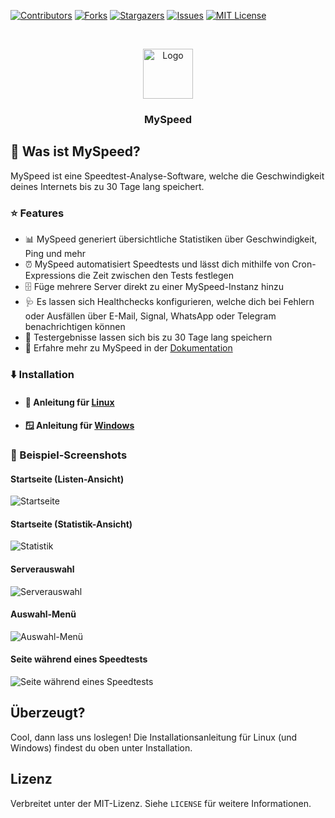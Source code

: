 [![Contributors][contributors-shield]][contributors-url]
[![Forks][forks-shield]][forks-url]
[![Stargazers][stars-shield]][stars-url]
[![Issues][issues-shield]][issues-url]
[![MIT License][license-shield]][license-url]

<br />
<p align="center">
  <a href="https://github.com/gnmyt/myspeed">
    <img src="https://i.imgur.com/aCmA6rH.png" alt="Logo" width="80" height="80">
  </a>
</p>
<h3 align="center">MySpeed</h3>

## 🤔 Was ist MySpeed?

MySpeed ist eine Speedtest-Analyse-Software, welche die Geschwindigkeit deines Internets bis zu 30 Tage lang speichert.

### ⭐ Features

- 📊 MySpeed generiert übersichtliche Statistiken über Geschwindigkeit, Ping und mehr
- ⏰ MySpeed automatisiert Speedtests und lässt dich mithilfe von Cron-Expressions die Zeit zwischen den Tests festlegen
- 🗄️ Füge mehrere Server direkt zu einer MySpeed-Instanz hinzu
- 🩺 Es lassen sich Healthchecks konfigurieren, welche dich bei Fehlern oder Ausfällen über E-Mail, Signal, WhatsApp oder Telegram benachrichtigen können
- 📆 Testergebnisse lassen sich bis zu 30 Tage lang speichern
- 💁 Erfahre mehr zu MySpeed in der [Dokumentation](https://myspeed.gnmyt.dev)

### ⬇️ Installation

- #### 🐧 Anleitung für [Linux](https://myspeed.gnmyt.dev/setup/linux)
- #### 🪟 Anleitung für [Windows](https://myspeed.gnmyt.dev/setup/windows)

### 📸 Beispiel-Screenshots

#### Startseite (Listen-Ansicht)

<img src="https://i.imgur.com/XXDLXVX.png" alt="Startseite">

#### Startseite (Statistik-Ansicht)
<img src="https://i.imgur.com/nNaTJTe.png" alt="Statistik">

#### Serverauswahl

<img src="https://i.imgur.com/gZnGSJb.png" alt="Serverauswahl">

#### Auswahl-Menü

<img src="https://i.imgur.com/zCzTJ53.png" alt="Auswahl-Menü">

#### Seite während eines Speedtests

<img src="https://i.imgur.com/RccxiUb.png" alt="Seite während eines Speedtests">

## Überzeugt?

Cool, dann lass uns loslegen! Die Installationsanleitung für Linux (und Windows) findest du oben unter Installation.

## Lizenz

Verbreitet unter der MIT-Lizenz. Siehe `LICENSE` für weitere Informationen.

[contributors-shield]: https://img.shields.io/github/contributors/gnmyt/myspeed.svg?style=for-the-badge

[contributors-url]: https://github.com/gnmyt/myspeed/graphs/contributors

[forks-shield]: https://img.shields.io/github/forks/gnmyt/myspeed.svg?style=for-the-badge

[forks-url]: https://github.com/gnmyt/myspeed/network/members

[stars-shield]: https://img.shields.io/github/stars/gnmyt/myspeed.svg?style=for-the-badge

[stars-url]: https://github.com/gnmyt/myspeed/stargazers

[issues-shield]: https://img.shields.io/github/issues/gnmyt/myspeed.svg?style=for-the-badge

[issues-url]: https://github.com/gnmyt/myspeed/issues

[license-shield]: https://img.shields.io/github/license/gnmyt/myspeed.svg?style=for-the-badge

[license-url]: https://github.com/gnmyt/myspeed/blob/master/LICENSE
